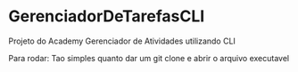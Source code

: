 # GerenciadorDeTarefasCLI
Projeto do Academy Gerenciador de Atividades utilizando CLI

Para rodar:
Tao simples quanto dar um git clone e abrir o arquivo executavel
